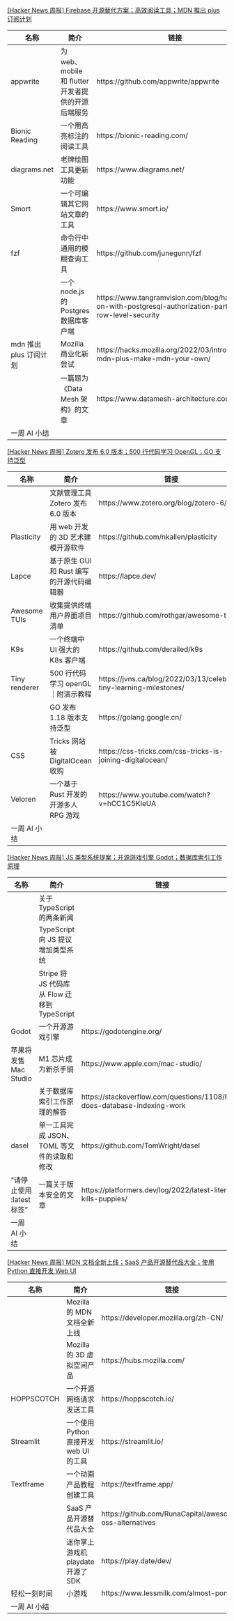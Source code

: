 

[[Hacker News 周报] Firebase 开源替代方案；高效阅读工具；MDN 推出 plus
订阅计划](https://www.bilibili.com/video/BV19S4y127wz)

<table>
  <theader>
    <th>名称</th>
    <th>简介</th>
    <th>链接</th>
  </theader><tbody>
    <tr>
      <td>appwrite</td>
      <td>为 web、mobile 和 flutter 开发者提供的开源后端服务</td>
      <td>https://github.com/appwrite/appwrite</td>
    </tr><tr>
      <td>Bionic Reading</td>
      <td>一个用高亮标注的阅读工具</td>
      <td>https://bionic-reading.com/</td>
    </tr><tr>
      <td>diagrams.net</td>
      <td>老牌绘图工具更新功能</td>
      <td>https://www.diagrams.net/</td>
    </tr><tr>
      <td>Smort</td>
      <td>一个可编辑其它网站文章的工具</td>
      <td>https://www.smort.io/</td>
    </tr><tr>
      <td>fzf</td>
      <td>命令行中通用的模糊查询工具</td>
      <td>https://github.com/junegunn/fzf</td>
    </tr><tr>
      <td></td>
      <td>一个 node.js 的 Postgres 数据库客户端</td>
      <td>https://www.tangramvision.com/blog/hands-on-with-postgresql-authorization-part-2-row-level-security</td>
    </tr><tr>
      <td>mdn 推出 plus 订阅计划</td>
      <td>Mozilla 商业化新尝试</td>
      <td>https://hacks.mozilla.org/2022/03/introducing-mdn-plus-make-mdn-your-own/</td>
    </tr><tr>
      <td></td>
      <td>一篇题为《Data Mesh 架构》的文章</td>
      <td>https://www.datamesh-architecture.com/</td>
    </tr><tr>
      <td>一周 AI 小结</td>
      <td></td>
      <td></td>
    </tr>
  </tbody>
</table>

[[Hacker News 周报] Zotero 发布 6.0 版本；500 行代码学习 OpenGL；GO
支持泛型](https://www.bilibili.com/video/BV1HU4y1d7da)

<table>
  <theader>
    <th>名称</th>
    <th>简介</th>
    <th>链接</th>
  </theader><tbody>
    <tr>
      <td></td>
      <td>文献管理工具 Zotero 发布 6.0 版本</td>
      <td>https://www.zotero.org/blog/zotero-6/</td>
    </tr><tr>
      <td>Plasticity</td>
      <td>用 web 开发的 3D 艺术建模开源软件</td>
      <td>https://github.com/nkallen/plasticity</td>
    </tr><tr>
      <td>Lapce</td>
      <td>基于原生 GUI 和 Rust 编写的开源代码编辑器</td>
      <td>https://lapce.dev/</td>
    </tr><tr>
      <td>Awesome TUIs</td>
      <td>收集提供终端用户界面项目清单</td>
      <td>https://github.com/rothgar/awesome-tuis</td>
    </tr><tr>
      <td>K9s</td>
      <td>一个终端中 UI 强大的 K8s 客户端</td>
      <td>https://github.com/derailed/k9s</td>
    </tr><tr>
      <td>Tiny renderer</td>
      <td>500 行代码学习 openGL｜附演示教程</td>
      <td>https://jvns.ca/blog/2022/03/13/celebrate-tiny-learning-milestones/</td>
    </tr><tr>
      <td></td>
      <td>GO 发布 1.18 版本支持泛型</td>
      <td>https://golang.google.cn/</td>
    </tr><tr>
      <td>CSS</td>
      <td>Tricks 网站被 DigitalOcean 收购</td>
      <td>https://css-tricks.com/css-tricks-is-joining-digitalocean/</td>
    </tr><tr>
      <td>Veloren</td>
      <td>一个基于 Rust 开发的开源多人 RPG 游戏</td>
      <td>https://www.youtube.com/watch?v=hCC1C5KIeUA</td>
    </tr><tr>
      <td>一周 AI 小结</td>
      <td></td>
      <td></td>
    </tr>
  </tbody>
</table>

[[Hacker News 周报] JS 类型系统提案；开源游戏引擎
Godot；数据库索引工作原理](https://www.bilibili.com/video/BV1VS4y1D768)

<table>
  <theader>
    <th>名称</th>
    <th>简介</th>
    <th>链接</th>
  </theader><tbody>
    <tr>
      <td></td>
      <td>关于 TypeScript 的两条新闻</td>
      <td></td>
    </tr><tr>
      <td></td>
      <td>TypeScript 向 JS 提议增加类型系统</td>
      <td></td>
    </tr><tr>
      <td></td>
      <td>Stripe 将 JS 代码库从 Flow 迁移到 TypeScript</td>
      <td></td>
    </tr><tr>
      <td>Godot</td>
      <td>一个开源游戏引擎</td>
      <td>https://godotengine.org/</td>
    </tr><tr>
      <td>苹果将发售 Mac Studio</td>
      <td>M1 芯片成为新杀手锏</td>
      <td>https://www.apple.com/mac-studio/</td>
    </tr><tr>
      <td></td>
      <td>关于数据库索引工作原理的解答</td>
      <td>https://stackoverflow.com/questions/1108/how-does-database-indexing-work</td>
    </tr><tr>
      <td>dasel</td>
      <td>单一工具完成 JSON、TOML 等文件的读取和修改</td>
      <td>https://github.com/TomWright/dasel</td>
    </tr><tr>
      <td>“请停止使用 :latest 标签”</td>
      <td>一篇关于版本安全的文章</td>
      <td>https://platformers.dev/log/2022/latest-literally-kills-puppies/</td>
    </tr><tr>
      <td>一周 AI 小结</td>
      <td></td>
      <td></td>
    </tr>
  </tbody>
</table>

[[Hacker News 周报] MDN 文档全新上线；SaaS 产品开源替代品大全；使用 Python 直接开发 Web
UI](https://www.bilibili.com/video/BV1Y34y1b7cJ)

<table>
  <theader>
    <th>名称</th>
    <th>简介</th>
    <th>链接</th>
  </theader><tbody>
    <tr>
      <td></td>
      <td>Mozilla 的 MDN 文档全新上线</td>
      <td>https://developer.mozilla.org/zh-CN/</td>
    </tr><tr>
      <td></td>
      <td>Mozilla 的 3D 虚拟空间产品</td>
      <td>https://hubs.mozilla.com/</td>
    </tr><tr>
      <td>HOPPSCOTCH</td>
      <td>一个开源网络请求发送工具</td>
      <td>https://hoppscotch.io/</td>
    </tr><tr>
      <td>Streamlit</td>
      <td>一个使用 Python 直接开发 web UI 的工具</td>
      <td>https://streamlit.io/</td>
    </tr><tr>
      <td>Textframe</td>
      <td>一个动画产品教程创建工具</td>
      <td>https://textframe.app/</td>
    </tr><tr>
      <td></td>
      <td>SaaS 产品开源替代品大全</td>
      <td>https://github.com/RunaCapital/awesome-oss-alternatives</td>
    </tr><tr>
      <td></td>
      <td>迷你掌上游戏机 playdate 开源了 SDK</td>
      <td>https://play.date/dev/</td>
    </tr><tr>
      <td>轻松一刻时间</td>
      <td>小游戏</td>
      <td>https://www.lessmilk.com/almost-pong/</td>
    </tr><tr>
      <td>一周 AI 小结</td>
      <td></td>
      <td></td>
    </tr>
  </tbody>
</table>